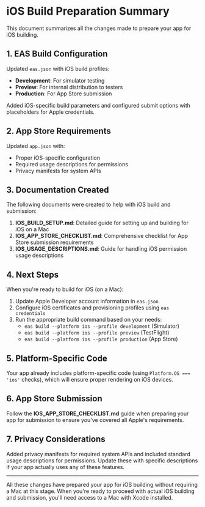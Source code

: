 # iOS Build Preparation Summary

This document summarizes all the changes made to prepare your app for iOS building.

## 1. EAS Build Configuration

Updated `eas.json` with iOS build profiles:

- **Development**: For simulator testing
- **Preview**: For internal distribution to testers
- **Production**: For App Store submission

Added iOS-specific build parameters and configured submit options with placeholders for Apple credentials.

## 2. App Store Requirements

Updated `app.json` with:

- Proper iOS-specific configuration
- Required usage descriptions for permissions
- Privacy manifests for system APIs

## 3. Documentation Created

The following documents were created to help with iOS build and submission:

1. **IOS_BUILD_SETUP.md**: Detailed guide for setting up and building for iOS on a Mac
2. **IOS_APP_STORE_CHECKLIST.md**: Comprehensive checklist for App Store submission requirements
3. **IOS_USAGE_DESCRIPTIONS.md**: Guide for handling iOS permission usage descriptions

## 4. Next Steps

When you're ready to build for iOS (on a Mac):

1. Update Apple Developer account information in `eas.json`
2. Configure iOS certificates and provisioning profiles using `eas credentials`
3. Run the appropriate build command based on your needs:
   - `eas build --platform ios --profile development` (Simulator)
   - `eas build --platform ios --profile preview` (TestFlight)
   - `eas build --platform ios --profile production` (App Store)

## 5. Platform-Specific Code

Your app already includes platform-specific code (using `Platform.OS === 'ios'` checks), which will ensure proper rendering on iOS devices.

## 6. App Store Submission

Follow the **IOS_APP_STORE_CHECKLIST.md** guide when preparing your app for submission to ensure you've covered all Apple's requirements.

## 7. Privacy Considerations

Added privacy manifests for required system APIs and included standard usage descriptions for permissions. Update these with specific descriptions if your app actually uses any of these features.

---

All these changes have prepared your app for iOS building without requiring a Mac at this stage. When you're ready to proceed with actual iOS building and submission, you'll need access to a Mac with Xcode installed.
